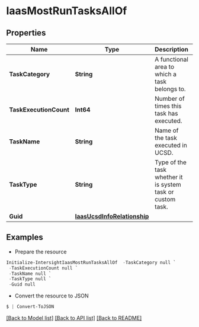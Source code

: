 # IaasMostRunTasksAllOf
## Properties

Name | Type | Description | Notes
------------ | ------------- | ------------- | -------------
**TaskCategory** | **String** | A functional area to which a task belongs to. | [optional] [readonly] 
**TaskExecutionCount** | **Int64** | Number of times this task has executed. | [optional] [readonly] 
**TaskName** | **String** | Name of the task executed in UCSD. | [optional] [readonly] 
**TaskType** | **String** | Type of the task whether it is system task or custom task. | [optional] [readonly] 
**Guid** | [**IaasUcsdInfoRelationship**](IaasUcsdInfoRelationship.md) |  | [optional] 

## Examples

- Prepare the resource
```powershell
Initialize-IntersightIaasMostRunTasksAllOf  -TaskCategory null `
 -TaskExecutionCount null `
 -TaskName null `
 -TaskType null `
 -Guid null
```

- Convert the resource to JSON
```powershell
$ | Convert-ToJSON
```

[[Back to Model list]](../README.md#documentation-for-models) [[Back to API list]](../README.md#documentation-for-api-endpoints) [[Back to README]](../README.md)

